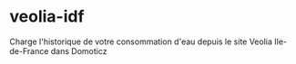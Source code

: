 # veolia-idf
Charge l'historique de votre consommation d'eau depuis le site Veolia Ile-de-France dans Domoticz
